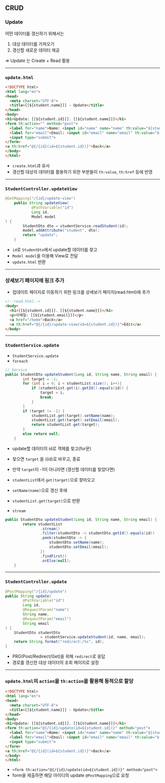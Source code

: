 ## CRUD
### Update
어떤 데이터를 갱신하기 위해서는
1. 대상 데이터를 가져오기 
2. 갱신할 새로운 데이터 제공   

=> Update 는 Create + Read 활용

---
### `update.html`
```html
<!DOCTYPE html>
<html lang="en">
<head>
  <meta charset="UTF-8">
  <title>[[${student.name}]] - Update</title>
</head>
<body>
<h1>Update: [[${student.id}]]. [[${student.name}]]</h1>
<form th:action="" method="post">
  <label for="name">Name: <input id="name" name="name" th:value="${student.name}"></label><br>
  <label for="email">Email: <input id="email" name="email" th:value="${student.email}"></label><br>
  <input type="submit">
</form>
<a th:href="@{/{id}(id=${student.id})}">Back</a>
</body>
</html>
```
- `create.html`과 유사
- 갱신할 대상의 데이터를 활용하기 위한 부분들이 `th:value`, `th:href` 등에 반영
---
### `StudentController.updateView`
```java
@GetMapping("/{id}/update-view")
    public String updateView(
            @PathVariable("id") 
            Long id, 
            Model model
) {
        StudentDto dto = studentService.readStudent(id);
        model.addAttribute("student", dto);
        return "update";
    }
```
- `id`로 `StudentDto`에서 update할 데이터를 찾고
- `Model model`을 이용해 View로 전달
- `update.html` 반환
---
### 상세보기 페이지에 링크 추가
- 업데이트 페이지로 이동하기 위한 링크를 상세보기 페이지(read.html)에 추가
```html
<!--read.html-->
<body>
  <h1>[[${student.id}]]. [[${student.name}]]</h1>
  <p>이메일: [[${student.email}]]</p>
  <a href="/home">Back</a>
  <a th:href="@{/{id}/update-view(id=${student.id})}">Edit</a>
</body>
```
---
### `StudentService.update`
- `StudentService.update`
- `foreach`
```java
// Service
public StudentDto updateStudent(Long id, String name, String email) {
        int target = -1;
        for (int i = 0; i < studentList.size(); i++){
            if (studentList.get(i).getId().equals(id)) {
                target = i;
                break;
            }
        }
        if (target != -1) {
            studentList.get(target).setName(name);
            studentList.get(target).setEmail(email);
            return studentList.get(target);
        }
        else return null;
    }
```
- update할 데이터의 id로 객체를 찾고(for문)
- 찾으면 `target` 을 i(id)로 바꾸고, 종료
- 만약 `target`이 -1이 아니라면 (갱신할 데이터를 찾았다면)
- `studentList`에서 `get(target)`으로 찾아오고
- `setName(name)`으로 갱신 후에
- `studentList.get(target)`으로 반환


- `stream`
```java
public StudentDto updateStudent(Long id, String name, String email) {
        return studentList
                .stream()
                .filter(studentDto -> studentDto.getId().equals(id))
                .peek(studentDto -> {
                    studentDto.setName(name);
                    studentDto.setEmail(email);
                })
                .findFirst()
                .orElse(null);
    }
```
----
### `StudentController.update`
```java
@PostMapping("/{id}/update")
public String update(
        @PathVariable("id")
        Long id,    
        @RequestParam("name") 
        String name,
        @RequestParam("email") 
        String email
) {
    StudentDto studentDto 
                = studentService.updateStudent(id, name, email);
    return String.format("redirect:/%s", id);
}
```
- PRG(Post/Redirect/Get)을 위해 `redirect`로 응답
- 경로를 갱신한 대상 데이터의 조회 페이지로 설정

---
### `update.html`의 `action`을 `th:action`을 활용해 동적으로 할당
```html
<!DOCTYPE html>
<html lang="en">
<head>
  <meta charset="UTF-8">
  <title>[[${student.name}]] - Update</title>
</head>
<body>
<h1>Update: [[${student.id}]]. [[${student.name}]]</h1>
<form th:action="@{/{id}/update(id=${student.id})}" method="post">
  <label for="name">Name: <input id="name" name="name" th:value="${student.name}"></label><br>
  <label for="email">Email: <input id="email" name="email" th:value="${student.email}"></label><br>
  <input type="submit">
</form>
<a th:href="@{/{id}(id=${student.id})}">Back</a>
</body>
</html>
```
- `<form th:action="@{/{id}/update(id=${student.id})}" method="post">` 
- form을 제출하면 해당 아이디의 update `@PostMapping`으로 요청
